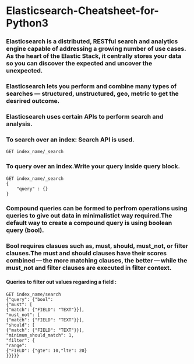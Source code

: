 # Elasticsearch-Cheatsheet-for-Python3

### Elasticsearch is a distributed, RESTful search and analytics engine capable of addressing a growing number of use cases. As the heart of the Elastic Stack, it centrally stores your data so you can discover the expected and uncover the unexpected.
### Elasticsearch lets you perform and combine many types of searches — structured, unstructured, geo, metric to get the desrired outcome.

### Elasticsearch uses certain APIs to perform search and analysis.
### To search over an index: Search API is used.
	GET index_name/_search
### To query over an index.Write your query inside query block.
	GET index_name/_search
	{	
		"query" : {}
	}
### Compound queries can be formed to perfrom operations using queries to give out data in minimalistict way required.The default way to create a compound query is using boolean query (bool).
### Bool requires clasues such as, must, should, must_not, or filter clauses.The must and should clauses have their scores combined — the more matching clauses, the better — while the must_not and filter clauses are executed in filter context.



#### Queries to filter out values regarding a field : 

	GET index_name/search
	{"query": {"bool":
	{"must": [
	{"match": {"FIELD": "TEXT"}}],
	"must_not": [
	{"match": {"FIELD": "TEXT"}}],
	"should": [
	{"match": {"FIELD": "TEXT"}}],
	"minimum_should_match": 1, 
	"filter": {
	"range": 
	{"FIELD": {"gte": 10,"lte": 20}
	}}}}}

	
